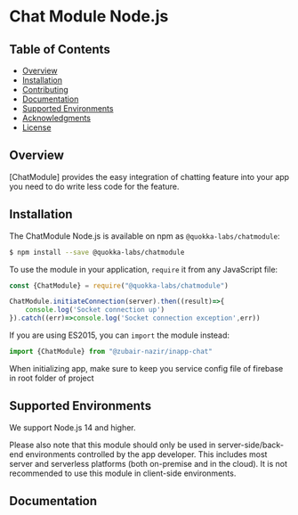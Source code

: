 # Chat Module Node.js


## Table of Contents

 * [Overview](#overview)
 * [Installation](#installation)
 * [Contributing](#contributing)
 * [Documentation](#documentation)
 * [Supported Environments](#supported-environments)
 * [Acknowledgments](#acknowledgments)
 * [License](#license)


## Overview

[ChatModule] provides the easy integration of chatting feature into your app
you need to do write less code for the feature.


## Installation

The ChatModule Node.js is available on npm as `@quokka-labs/chatmodule`:

```bash
$ npm install --save @quokka-labs/chatmodule
```

To use the module in your application, `require` it from any JavaScript file:

```js
const {ChatModule} = require("@quokka-labs/chatmodule")

ChatModule.initiateConnection(server).then((result)=>{
    console.log('Socket connection up')
}).catch((err)=>console.log('Socket connection exception',err))
```
If you are using ES2015, you can `import` the module instead:

```js
import {ChatModule} from "@zubair-nazir/inapp-chat"
```
When initializing app, make sure to keep you service config file of firebase in root folder of project

## Supported Environments

We support Node.js 14 and higher.

Please also note that this module should only
be used in server-side/back-end environments controlled by the app developer.
This includes most server and serverless platforms (both on-premise and in
the cloud). It is not recommended to use this module in client-side
environments.

## Documentation

```